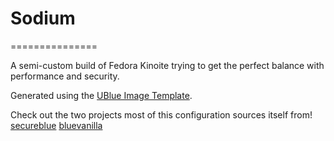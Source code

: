 # Sodium 
===============

A semi-custom build of Fedora Kinoite trying to get the perfect balance with performance and security.

Generated using the [UBlue Image Template](https://github.com/ublue-os/image-template).

Check out the two projects most of this  configuration sources itself from!
[secureblue](https://github.com/secureblue/secureblue)
[bluevanilla](https://github.com/aguslr/bluevanilla)

